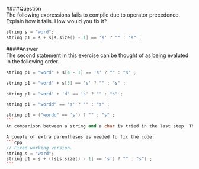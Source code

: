 ####Question  
The following expressions fails to compile due to operator precedence. Explain how it fails. How would you fix it?  
```cpp
string s = "word";
string p1 = s + s[s.size() - 1] == 's' ? "" : "s" ;
```
####Answer  
The second statement in this exercise can be thought of as being evaluted in the following order.  
```cpp
string p1 = "word" + s[4 - 1] == 's' ? "" : "s" ;
```
```cpp
string p1 = "word" + s[3] == 's' ? "" : "s" ;
```
```cpp
string p1 = "word" + 'd' == 's' ? "" : "s" ;
```
```cpp
string p1 = "wordd" == 's' ? "" : "s" ;
```
``````cpp
string p1 = ("wordd" == 's') ? "" : "s" ;
```
An comparison between a string and a char is tried in the last step. This is not allowed and will not compile.  

A couple of extra parentheses is needed to fix the code:
```cpp
// Fixed working version.
string s = "word";
string p1 = s + ((s[s.size() - 1] == 's') ? "" : "s") ;
```
